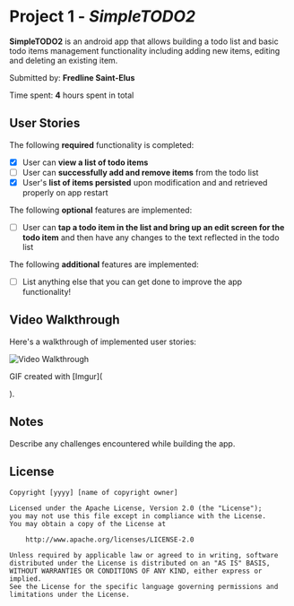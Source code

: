 # Project 1 - *SimpleTODO2*

**SimpleTODO2** is an android app that allows building a todo list and basic todo items management functionality including adding new items, editing and deleting an existing item.

Submitted by: **Fredline Saint-Elus**

Time spent: **4** hours spent in total

## User Stories

The following **required** functionality is completed:

* [x] User can **view a list of todo items**
* [ ] User can **successfully add and remove items** from the todo list
* [x] User's **list of items persisted** upon modification and and retrieved properly on app restart

The following **optional** features are implemented:

* [ ] User can **tap a todo item in the list and bring up an edit screen for the todo item** and then have any changes to the text reflected in the todo list

The following **additional** features are implemented:

* [ ] List anything else that you can get done to improve the app functionality!

## Video Walkthrough

Here's a walkthrough of implemented user stories:

<img src='[walkthrough](https://i.imgur.com/YMEEb3w.mp4)' title='Video Walkthrough' width='' alt='Video Walkthrough' />

GIF created with [Imgur](<blockquote class="imgur-embed-pub" lang="en" data-id="YMEEb3w"><a href="//imgur.com/YMEEb3w"></a></blockquote><script async src="//s.imgur.com/min/embed.js" charset="utf-8"></script>).

## Notes

Describe any challenges encountered while building the app.

## License

    Copyright [yyyy] [name of copyright owner]

    Licensed under the Apache License, Version 2.0 (the "License");
    you may not use this file except in compliance with the License.
    You may obtain a copy of the License at

        http://www.apache.org/licenses/LICENSE-2.0

    Unless required by applicable law or agreed to in writing, software
    distributed under the License is distributed on an "AS IS" BASIS,
    WITHOUT WARRANTIES OR CONDITIONS OF ANY KIND, either express or implied.
    See the License for the specific language governing permissions and
    limitations under the License.


